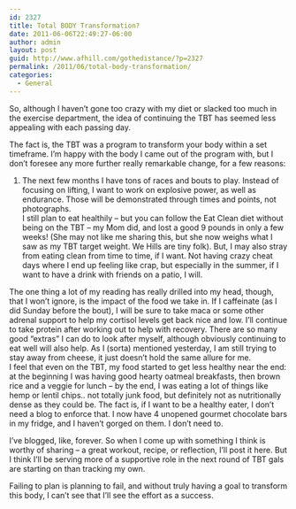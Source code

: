 ```yaml
---
id: 2327
title: Total BODY Transformation?
date: 2011-06-06T22:49:27-06:00
author: admin
layout: post
guid: http://www.afhill.com/gothedistance/?p=2327
permalink: /2011/06/total-body-transformation/
categories:
  - General
---
```

So, although I haven&#8217;t gone too crazy with my diet or slacked too much in the exercise department, the idea of continuing the TBT has seemed less appealing with each passing day. 

The fact is, the TBT was a program to transform your body within a set timeframe. I&#8217;m happy with the body I came out of the program with, but I don&#8217;t foresee any more further really remarkable change, for a few reasons:

1. The next few months I have tons of races and bouts to play. Instead of focusing on lifting, I want to work on explosive power, as well as endurance. Those will be demonstrated through times and points, not photographs.  
I still plan to eat healthily &#8211; but you can follow the Eat Clean diet without being on the TBT &#8211; my Mom did, and lost a good 9 pounds in only a few weeks! (She may not like me sharing this, but she now weighs what I saw as my TBT target weight. We Hills are tiny folk). But, I may also stray from eating clean from time to time, if I want. Not having crazy cheat days where I end up feeling like crap, but especially in the summer, if I want to have a drink with friends on a patio, I will. 

The one thing a lot of my reading has really drilled into my head, though, that I won&#8217;t ignore, is the impact of the food we take in. If I caffeinate (as I did Sunday before the bout), I will be sure to take maca or some other adrenal support to help my cortisol levels get back nice and low. I&#8217;ll continue to take protein after working out to help with recovery. There are so many good &#8220;extras&#8221; I can do to look after myself, although obviously continuing to eat well will also help. As I (sorta) mentioned yesterday, I am still trying to stay away from cheese, it just doesn&#8217;t hold the same allure for me.  
I feel that even on the TBT, my food started to get less healthy near the end: at the beginning I was having good hearty oatmeal breakfasts, then brown rice and a veggie for lunch &#8211; by the end, I was eating a lot of things like hemp or lentil chips.. not totally junk food, but definitely not as nutritionally dense as they could be. The fact is, if I want to be a healthy eater, I don&#8217;t need a blog to enforce that. I now have 4 unopened gourmet chocolate bars in my fridge, and I haven&#8217;t gorged on them. I don&#8217;t need to. 

I&#8217;ve blogged, like, forever. So when I come up with something I think is worthy of sharing &#8211; a great workout, recipe, or reflection, I&#8217;ll post it here. But I think I&#8217;ll be serving more of a supportive role in the next round of TBT gals are starting on than tracking my own. 

Failing to plan is planning to fail, and without truly having a goal to transform this body, I can&#8217;t see that I&#8217;ll see the effort as a success.